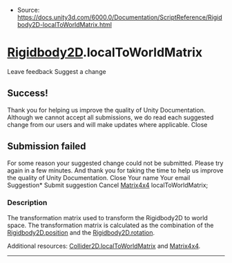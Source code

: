 * Source: https://docs.unity3d.com/6000.0/Documentation/ScriptReference/Rigidbody2D-localToWorldMatrix.html

#  [Rigidbody2D](https://docs.unity3d.com/6000.0/Documentation/ScriptReference/Rigidbody2D.html).localToWorldMatrix
Leave feedback
Suggest a change
## Success!
Thank you for helping us improve the quality of Unity Documentation. Although we cannot accept all submissions, we do read each suggested change from our users and will make updates where applicable.
Close
## Submission failed
For some reason your suggested change could not be submitted. Please <a>try again</a> in a few minutes. And thank you for taking the time to help us improve the quality of Unity Documentation.
Close
Your name Your email Suggestion* Submit suggestion
Cancel
[Matrix4x4](https://docs.unity3d.com/6000.0/Documentation/ScriptReference/Matrix4x4.html) localToWorldMatrix; 
### Description
The transformation matrix used to transform the Rigidbody2D to world space.
The transformation matrix is calculated as the combination of the [Rigidbody2D.position](https://docs.unity3d.com/6000.0/Documentation/ScriptReference/Rigidbody2D-position.html) and the [Rigidbody2D.rotation](https://docs.unity3d.com/6000.0/Documentation/ScriptReference/Rigidbody2D-rotation.html).  
  
Additional resources: [Collider2D.localToWorldMatrix](https://docs.unity3d.com/6000.0/Documentation/ScriptReference/Collider2D-localToWorldMatrix.html) and [Matrix4x4](https://docs.unity3d.com/6000.0/Documentation/ScriptReference/Matrix4x4.html).
* * *
